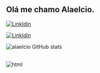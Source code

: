 ## Olá me chamo Alaelcio.

[![LinkIdin](https://img.shields.io/badge/LinkedIn-0077B5?style=for-the-badge&logo=linkedin&logoColor=white)](https://www.linkedin.com/in/alaelcio/)

[![LinkIdin](https://img.shields.io/badge/GitHub-100000?style=for-the-badge&logo=github&logoColor=white)](https://github.com/alaelcio)


![alaelcio GitHub stats](https://github-readme-stats.vercel.app/api?username=alaelcio&show_icons=true&theme=radical)

<div style="display: inline-block"> <br>

  <img align="center" alt="html" src="https://img.shields.io/badge/CSS-239120?&style=for-the-badge&logo=css3&logoColor=white">

</div>

